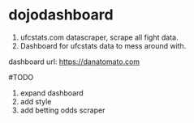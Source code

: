 # dojodashboard

1. ufcstats.com datascraper, scrape all fight data.
2. Dashboard for ufcstats data to mess around with.

dashboard url:
https://danatomato.com

#TODO

1. expand dashboard
2. add style
3. add betting odds scraper
